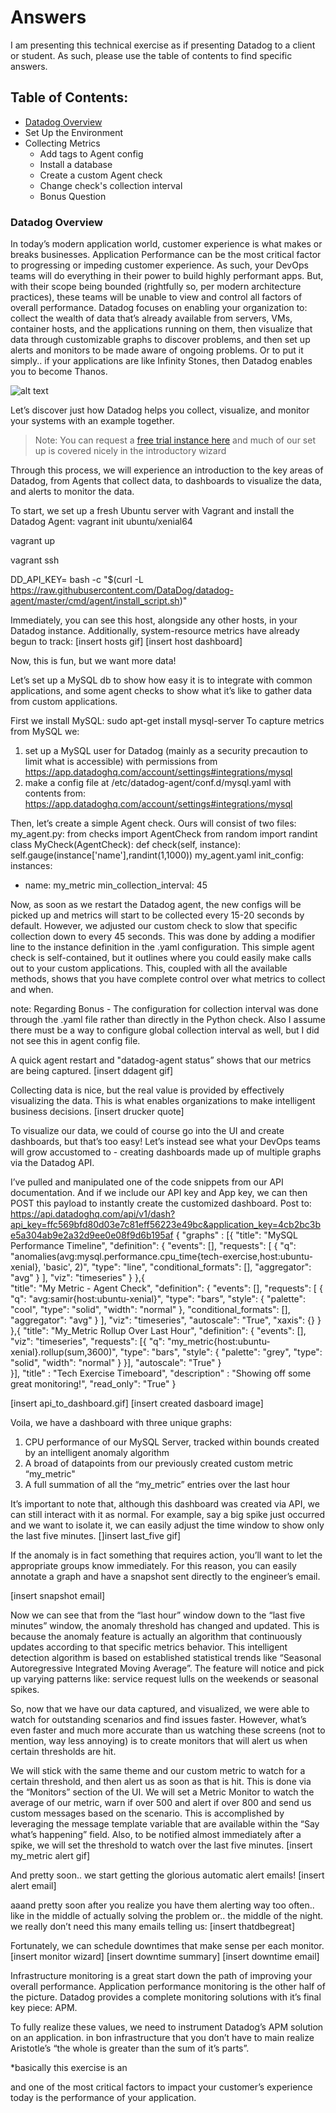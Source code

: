 # Answers

I am presenting this technical exercise as if presenting Datadog to a client or student. As such, please use the table of contents to find specific answers. 

## Table of Contents: 
- [Datadog Overview](#datadog-overview)
- Set Up the Environment
- Collecting Metrics
  - Add tags to Agent config
  - Install a database
  - Create a custom Agent check
  - Change check's collection interval
  - Bonus Question


### Datadog Overview
In today’s modern application world, customer experience is what makes or breaks businesses. Application Performance can be the most critical factor to progressing or impeding customer experience. As such, your DevOps teams will do everything in their power to build highly performant apps. But, with their scope being bounded (rightfully so, per modern architecture practices), these teams will be unable to view and control all factors of overall performance. Datadog focuses on enabling your organization to: collect the wealth of data that’s already available from servers, VMs, container hosts, and the applications running on them, then visualize that data through customizable graphs to discover problems, and then set up alerts and monitors to be made aware of ongoing problems. Or to put it simply.. if your applications are like Infinity Stones, then Datadog enables you to become Thanos. 

![alt text](https://github.com/samirgandhi19/hiring-engineers/blob/samir-test/images/infinityGauntlet.gif)

Let’s discover just how Datadog helps you collect, visualize, and monitor your systems with an example together.
>Note: You can request a [free trial instance here](https://www.datadoghq.com/lpg6/) and much of our set up is covered nicely in the introductory wizard

Through this process, we will experience an introduction to the key areas of Datadog, from Agents that collect data, to dashboards to visualize the data, and alerts to monitor the data. 

To start, we set up a fresh Ubuntu server with Vagrant and install the Datadog Agent:
vagrant init ubuntu/xenial64

vagrant up 

vagrant ssh

DD_API_KEY=<APIKey> bash -c "$(curl -L https://raw.githubusercontent.com/DataDog/datadog-agent/master/cmd/agent/install_script.sh)"

Immediately, you can see this host, alongside any other hosts, in your Datadog instance. Additionally, system-resource metrics have already begun to track: 
[insert hosts gif]
[insert host dashboard]


Now, this is fun, but we want more data! 


Let’s set up a MySQL db to show how easy it is to integrate with common applications, and some agent checks to show what it’s like to gather data from custom applications. 

First we install MySQL:
sudo apt-get install mysql-server
To capture metrics from MySQL we: 
1. set up a MySQL user for Datadog (mainly as a security precaution to limit what is accessible) with permissions from https://app.datadoghq.com/account/settings#integrations/mysql
2. make a config file at /etc/datadog-agent/conf.d/mysql.yaml with contents from: https://app.datadoghq.com/account/settings#integrations/mysql

Then, let’s create a simple Agent check. Ours will consist of two files: 
my_agent.py:
from checks import AgentCheck
from random import randint
class MyCheck(AgentCheck):
    def check(self, instance):
        self.gauge(instance['name'],randint(1,1000))
my_agent.yaml
init_config:
instances:
  - name: my_metric
    min_collection_interval: 45

Now, as soon as we restart the Datadog agent, the new configs will be picked up and metrics will start to be collected every 15-20 seconds by default. However, we adjusted our custom check to slow that specific collection down to every 45 seconds. This was done by adding a modifier line to the instance definition in the .yaml configuration. This simple agent check is self-contained, but it outlines where you could easily make calls out to your custom applications. This, coupled with all the available methods, shows that you have complete control over what metrics to collect and when. 

note: Regarding Bonus - The configuration for collection interval was done through the .yaml file rather than directly in the Python check. Also I assume there must be a way to configure global collection interval as well, but I did not see this in agent config file. 

A quick agent restart and "datadog-agent status” shows that our metrics are being captured. 
[insert ddagent gif]

Collecting data is nice, but the real value is provided by effectively visualizing the data. This is what enables organizations to make intelligent business decisions. 
[insert drucker quote]

To visualize our data, we could of course go into the UI and create dashboards, but that’s too easy! Let’s instead see what your DevOps teams will grow accustomed to - creating dashboards made up of multiple graphs via the Datadog API. 

I’ve pulled and manipulated one of the code snippets from our API documentation. And if we include our API key and App key, we can then POST this payload to instantly create the customized dashboard. Post to: https://api.datadoghq.com/api/v1/dash?api_key=ffc569bfd80d03e7c81eff56223e49bc&application_key=4cb2bc3be5a304ab9e2a32d9ee0e08f9d6b195af
{
      "graphs" : [{
      "title": "MySQL Performance Timeline",
      "definition": {
        "events": [],
        "requests": [
        {
          "q": "anomalies(avg:mysql.performance.cpu_time{tech-exercise,host:ubuntu-xenial}, 'basic', 2)",
          "type": "line",
          "conditional_formats": [],
          "aggregator": "avg"
        }
        ],
        "viz": "timeseries"
      }
},{    
      "title": "My Metric - Agent Check",
      "definition": {
        "events": [],
        "requests": [
            {
                "q": "avg:samir{host:ubuntu-xenial}",
                "type": "bars",
                "style": {
                  "palette": "cool",
                  "type": "solid",
                  "width": "normal"
                },
                "conditional_formats": [],
                "aggregator": "avg"
            }
        ],
        "viz": "timeseries",
        "autoscale": "True",
        "xaxis": {}
      }
},{
      "title": "My_Metric Rollup Over Last Hour",
      "definition": {
        "events": [],
        "viz": "timeseries",
        "requests": [{
            "q": "my_metric{host:ubuntu-xenial}.rollup(sum,3600)",
            "type": "bars",
            "style": {
                "palette": "grey",
                "type": "solid",
                "width": "normal"
            }
        }],
        "autoscale": "True"
      }  
}],
      "title" : "Tech Exercise Timeboard",
      "description" : "Showing off some great monitoring!",
      "read_only": "True"
}

[insert api_to_dashboard.gif]
[insert created dasboard image]

Voila, we have a dashboard with three unique graphs: 
1. CPU performance of our MySQL Server, tracked within bounds created by an intelligent anomaly algorithm
2. A broad of datapoints from our previously created custom metric “my_metric"
3. A full summation of all the “my_metric” entries over the last hour

It’s important to note that, although this dashboard was created via API, we can still interact with it as normal. For example, say a big spike just occurred and we want to isolate it, we can easily adjust the time window to show only the last five minutes. 
[]insert last_five gif]

If the anomaly is in fact something that requires action, you’ll want to let the appropriate groups know immediately. For this reason, you can easily annotate a graph and have a snapshot sent directly to the engineer’s email. 

[insert snapshot email]

Now we can see that from the “last hour” window down to the “last five minutes” window, the anomaly threshold has changed and updated. This is because the anomaly feature is actually an algorithm that continuously updates according to that specific metrics behavior. This intelligent detection algorithm is based on established statistical trends like 
“Seasonal Autoregressive Integrated Moving Average”. The feature will notice and pick up varying patterns like: service request lulls on the weekends or seasonal spikes. 

So, now that we have our data captured, and visualized, we were able to watch for outstanding scenarios and find issues faster. However, what’s even faster and much more accurate than us watching these screens (not to mention, way less annoying) is to create monitors that will alert us when certain thresholds are hit.

We will stick with the same theme and our custom metric to watch for a certain threshold, and then alert us as soon as that is hit. 
This is done via the “Monitors” section of the UI. We will set a Metric Monitor to watch the average of our metric, warn if over 500 and alert if over 800 and send us custom messages based on the scenario. This is accomplished by leveraging the message template variable that are available within the “Say what’s happening” field. Also, to be notified almost immediately after a spike, we will set the threshold to watch over the last five minutes. 
[insert my_metric alert gif]

And pretty soon.. we start getting the glorious automatic alert emails!
[insert alert email]

aaand pretty soon after you realize you have them alerting way too often.. like in the middle of actually solving the problem or.. the middle of the night.  we really don’t need this many emails telling us: 
[insert thatdbegreat]

Fortunately, we can schedule downtimes that make sense per each monitor. 
[insert monitor wizard]
[insert downtime summary]
[insert downtime email]

Infrastructure monitoring is a great start down the path of improving your overall performance. Application performance monitoring is the other half of the picture. Datadog provides a complete monitoring solutions with it’s final key piece: APM. 

To fully realize these values, we need to instrument Datadog’s APM solution on an application. 
in bon infrastructure that you don’t have to main realize Aristotle’s “the whole is greater than the sum of it’s parts”. 


*basically this exercise is an  

and one of the most critical factors to impact your customer’s experience today is the performance of your application. 

